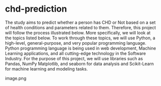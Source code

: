 # chd-prediction
 
The study aims to predict whether a person has CHD or Not based on a set of health conditions and parameters related to them. Therefore, this project will follow the process illustrated below. More specifically, we will look at the topics listed below. To work through these topics, we will use Python, a high-level, general-purpose, and very popular programming language. Python programming language is being used in web development, Machine Learning applications, and all cutting-edge technology in the Software Industry. For the purpose of this project, we will use libraries such as Pandas, NumPy Matplotlib, and seaborn for data analysis and Scikit-Learn for machine learning and modeling tasks.

image.png